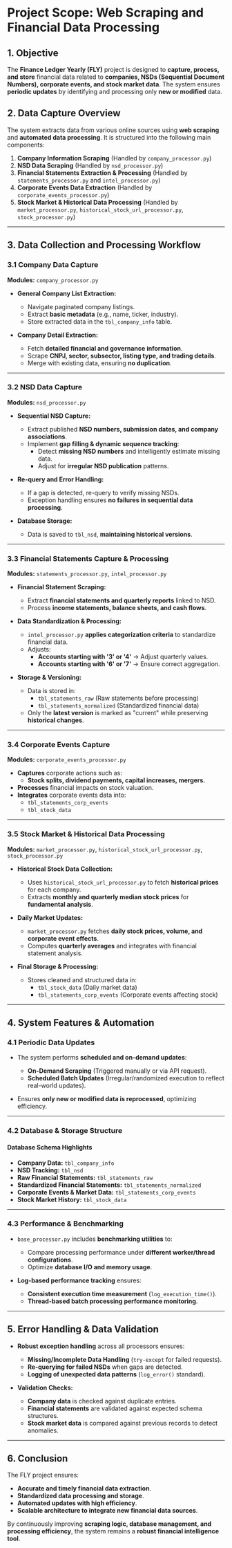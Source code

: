 # Project Scope: Web Scraping and Financial Data Processing

## **1. Objective**
The **Finance Ledger Yearly (FLY)** project is designed to **capture, process, and store** financial data related to **companies, NSDs (Sequential Document Numbers), corporate events, and stock market data**. The system ensures **periodic updates** by identifying and processing only **new or modified** data.

## **2. Data Capture Overview**
The system extracts data from various online sources using **web scraping** and **automated data processing**. It is structured into the following main components:

1. **Company Information Scraping** (Handled by `company_processor.py`)
2. **NSD Data Scraping** (Handled by `nsd_processor.py`)
3. **Financial Statements Extraction & Processing** (Handled by `statements_processor.py` and `intel_processor.py`)
4. **Corporate Events Data Extraction** (Handled by `corporate_events_processor.py`)
5. **Stock Market & Historical Data Processing** (Handled by `market_processor.py`, `historical_stock_url_processor.py`, `stock_processor.py`)

---

## **3. Data Collection and Processing Workflow**

### **3.1 Company Data Capture**
**Modules:** `company_processor.py`
- **General Company List Extraction:**
  - Navigate paginated company listings.
  - Extract **basic metadata** (e.g., name, ticker, industry).
  - Store extracted data in the `tbl_company_info` table.

- **Company Detail Extraction:**
  - Fetch **detailed financial and governance information**.
  - Scrape **CNPJ, sector, subsector, listing type, and trading details**.
  - Merge with existing data, ensuring **no duplication**.

---

### **3.2 NSD Data Capture**
**Modules:** `nsd_processor.py`
- **Sequential NSD Capture:**
  - Extract published **NSD numbers, submission dates, and company associations**.
  - Implement **gap filling & dynamic sequence tracking**:
    - Detect **missing NSD numbers** and intelligently estimate missing data.
    - Adjust for **irregular NSD publication** patterns.

- **Re-query and Error Handling:**
  - If a gap is detected, re-query to verify missing NSDs.
  - Exception handling ensures **no failures in sequential data processing**.

- **Database Storage:**
  - Data is saved to `tbl_nsd`, **maintaining historical versions**.

---

### **3.3 Financial Statements Capture & Processing**
**Modules:** `statements_processor.py`, `intel_processor.py`
- **Financial Statement Scraping:**
  - Extract **financial statements and quarterly reports** linked to NSD.
  - Process **income statements, balance sheets, and cash flows**.

- **Data Standardization & Processing:**
  - `intel_processor.py` **applies categorization criteria** to standardize financial data.
  - Adjusts:
    - **Accounts starting with '3' or '4'** → Adjust quarterly values.
    - **Accounts starting with '6' or '7'** → Ensure correct aggregation.

- **Storage & Versioning:**
  - Data is stored in:
    - `tbl_statements_raw` (Raw statements before processing)
    - `tbl_statements_normalized` (Standardized financial data)
  - Only the **latest version** is marked as "current" while preserving **historical changes**.

---

### **3.4 Corporate Events Capture**
**Modules:** `corporate_events_processor.py`
- **Captures** corporate actions such as:
  - **Stock splits, dividend payments, capital increases, mergers.**
- **Processes** financial impacts on stock valuation.
- **Integrates** corporate events data into:
  - `tbl_statements_corp_events`
  - `tbl_stock_data`

---

### **3.5 Stock Market & Historical Data Processing**
**Modules:** `market_processor.py`, `historical_stock_url_processor.py`, `stock_processor.py`
- **Historical Stock Data Collection:**
  - Uses `historical_stock_url_processor.py` to fetch **historical prices** for each company.
  - Extracts **monthly and quarterly median stock prices** for **fundamental analysis**.

- **Daily Market Updates:**
  - `market_processor.py` fetches **daily stock prices, volume, and corporate event effects**.
  - Computes **quarterly averages** and integrates with financial statement analysis.

- **Final Storage & Processing:**
  - Stores cleaned and structured data in:
    - `tbl_stock_data` (Daily market data)
    - `tbl_statements_corp_events` (Corporate events affecting stock)

---

## **4. System Features & Automation**

### **4.1 Periodic Data Updates**
- The system performs **scheduled and on-demand updates**:
  - **On-Demand Scraping** (Triggered manually or via API request).
  - **Scheduled Batch Updates** (Irregular/randomized execution to reflect real-world updates).

- Ensures **only new or modified data is reprocessed**, optimizing efficiency.

---

### **4.2 Database & Storage Structure**
#### **Database Schema Highlights**
- **Company Data:** `tbl_company_info`
- **NSD Tracking:** `tbl_nsd`
- **Raw Financial Statements:** `tbl_statements_raw`
- **Standardized Financial Statements:** `tbl_statements_normalized`
- **Corporate Events & Market Data:** `tbl_statements_corp_events`
- **Stock Market History:** `tbl_stock_data`

---

### **4.3 Performance & Benchmarking**
- `base_processor.py` includes **benchmarking utilities** to:
  - Compare processing performance under **different worker/thread configurations**.
  - Optimize **database I/O and memory usage**.

- **Log-based performance tracking** ensures:
  - **Consistent execution time measurement** (`log_execution_time()`).
  - **Thread-based batch processing performance monitoring**.

---

## **5. Error Handling & Data Validation**
- **Robust exception handling** across all processors ensures:
  - **Missing/Incomplete Data Handling** (`try-except` for failed requests).
  - **Re-querying for failed NSDs** when gaps are detected.
  - **Logging of unexpected data patterns** (`log_error()` standard).

- **Validation Checks:**
  - **Company data** is checked against duplicate entries.
  - **Financial statements** are validated against expected schema structures.
  - **Stock market data** is compared against previous records to detect anomalies.

---

## **6. Conclusion**
The FLY project ensures:
- **Accurate and timely financial data extraction**.
- **Standardized data processing and storage**.
- **Automated updates with high efficiency**.
- **Scalable architecture to integrate new financial data sources**.

By continuously improving **scraping logic, database management, and processing efficiency**, the system remains a **robust financial intelligence tool**.
